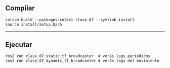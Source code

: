 ## Compilar

```markdown
colcon build --packages-select clase_07 --symlink-install
source install/setup.bash
```
___

## Ejecutar

```markdown
ros2 run clase_07 static_tf_broadcaster  # verás logs periódicos
ros2 run clase_07 dynamic_tf_broadcaster # verás logs del movimiento
```